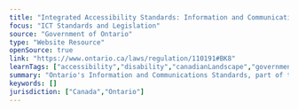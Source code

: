 ```yaml
---
title: "Integrated Accessibility Standards: Information and Communications Standards"
focus: "ICT Standards and Legislation"
source: "Government of Ontario"
type: "Website Resource"
openSource: true
link: "https://www.ontario.ca/laws/regulation/110191#BK8"
learnTags: ["accessibility","disability","canadianLandscape","government","fairness","bias","ict","framework","regulation"]
summary: "Ontario's Information and Communications Standards, part of their Integrated Accessibility Standards."
keywords: []
jurisdiction: ["Canada","Ontario"]
---
```

